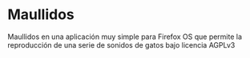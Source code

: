Maullidos
=====
Maullidos en una aplicación muy simple para Firefox OS que permite la reproducción de una serie de sonidos de gatos bajo licencia AGPLv3
